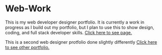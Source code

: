 # Web-Work 

This is my web developer designer portfolio.
It is currently a work in progress as I build out my portfolio, 
but I plan to use this to show design, coding, and full stack developer skills.
<a href = "https://preview.c9users.io/ravenn706/webwork/multipagePortfolio/index.html?_c9_id=livepreview1&_c9_host=https://ide.c9.io"> Click here to see page.</a>

This is a second web designer protfolio done slightly differently
<a href = "https://preview.c9users.io/ravenn706/webwork/cleanOnePagePortfolio/index.html"> Click here to see other portfolio.</a>